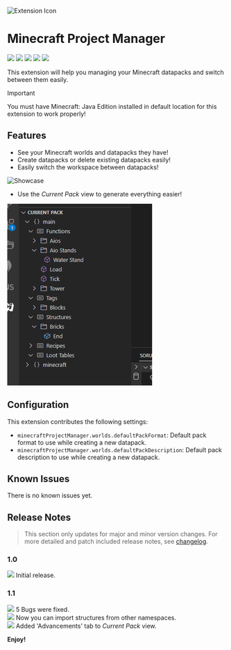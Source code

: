 ![Extension Icon](./images/extensionIconSmalll.png)
# Minecraft Project Manager

![](https://badgen.net/github/stars/efekos/minecraft-project-manager)
![](https://badgen.net/github/license/efekos/minecraft-project-manager)
![](https://badgen.net/vs-marketplace/v/efekos.minecraft-project-manager)
![](https://badgen.net/vs-marketplace/i/efekos.minecraft-project-manager)
![](https://badgen.net/vs-marketplace/rating/efekos.minecraft-project-manager)

This extension will help you managing your Minecraft datapacks and switch between them easily.

> [!IMPORTANT]
> You must have Minecraft: Java Edition installed in default location for this extension to work properly!

## Features

* See your Minecraft worlds and datapacks they have!
* Create datapacks or delete existing datapacks easily!
* Easily switch the workspace between datapacks!

![Showcase](https://raw.githubusercontent.com/efe124/minecraft-project-manager/main/images/showcase.gif)

* Use the *Current Pack* view to generate everything easier!

![Current Pack Showcase](https://raw.githubusercontent.com/efe124/minecraft-project-manager/main/images/currentpack.png)

## Configuration

This extension contributes the following settings:
* `minecraftProjectManager.worlds.defaultPackFormat`: Default pack format to use while creating a new datapack.
* `minecraftProjectManager.worlds.defaultPackDescription`: Default pack description to use while creating a new datapack.

## Known Issues

There is no known issues yet.

## Release Notes

> This section only updates for major and minor version changes. For more detailed and patch included release notes, see [changelog](./CHANGELOG.md).

### 1.0

![](https://raw.githubusercontent.com/efekos/efekos/main/icons/symbol-dot.png) Initial release.

### 1.1

![](https://raw.githubusercontent.com/efekos/efekos/main/icons/symbol-fix.png) 5 Bugs were fixed.\
![](https://raw.githubusercontent.com/efekos/efekos/main/icons/symbol-plus.png) Now you can import structures from other namespaces.\
![](https://raw.githubusercontent.com/efekos/efekos/main/icons/symbol-plus.png) Added 'Advancements' tab to *Current Pack* view.

**Enjoy!**
